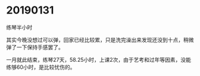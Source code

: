 # 20190131

练琴半小时

其实今晚没想过可以弹，回家已经比较累，只是洗完澡出来发现还没到十点，稍微弹了一下保持手感罢了。

一月就此结束，练琴27天，58.25小时，上课2次，由于艺考和过年等因素，没能练够60小时，是比较忧伤的。
